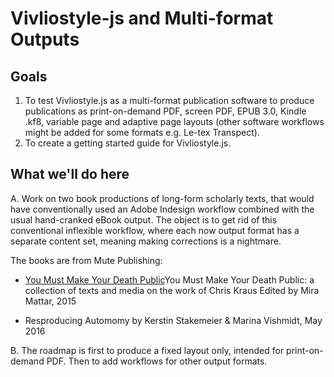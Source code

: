 # Vivliostyle-js and Multi-format Outputs

## Goals

1. To test Vivliostyle.js as a multi-format publication software to produce publications as print-on-demand PDF, screen PDF, EPUB 3.0, Kindle .kf8, variable page and adaptive page layouts (other software workflows might be added for some formats e.g. Le-tex Transpect).
2. To create a getting started guide for Vivliostyle.js.

## What we'll do here

A. Work on two book productions of long-form scholarly texts, that would have conventionally used an Adobe Indesign workflow combined with the usual hand-cranked eBook output. The object is to get rid of this conventional inflexible workflow, where each now output format has a separate content set, meaning making corrections is a nightmare.

The books are from Mute Publishing:

  * [You Must Make Your Death Public](https://github.com/consortium/PoD_template/tree/master/original_base_resources/Chris_Kraus_indesign_files)You Must Make Your Death Public: a collection of texts and media on the work of Chris Kraus Edited by Mira Mattar, 2015

  * Resproducing Automomy by Kerstin Stakemeier & Marina Vishmidt, May 2016

B. The roadmap is first to produce a fixed layout only, intended for print-on-demand PDF. Then to add workflows for other output formats.







